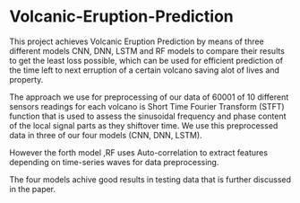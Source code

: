 # Volcanic-Eruption-Prediction
This project achieves Volcanic Eruption Prediction by means of three different models CNN, DNN, LSTM and RF models to compare their results to get the least loss possible, which can be used for efficient prediction of the time left to next erruption of a certain volcano saving alot of lives and property. 

The approach we use for preprocessing of our data of 60001 of 10 different sensors readings for each volcano is Short Time Fourier Transform (STFT) function that is used to assess the sinusoidal frequency and phase content of the local signal parts as they shiftover time. We use this preprocessed data in three of our four models (CNN, DNN, LSTM).

However the forth model ,RF uses Auto-correlation to extract features depending on time-series waves for data preprocessing.

The four models achive good results in testing data that is further discussed in the paper.
